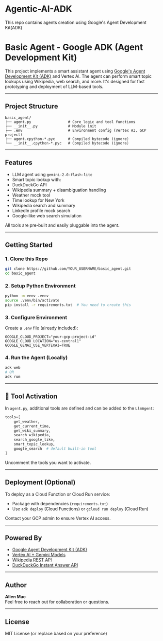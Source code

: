 # Agentic-AI-ADK

This repo contains agents creation using Google's Agent Development Kit(ADK)

# Basic Agent - Google ADK (Agent Development Kit)

This project implements a smart assistant agent using [Google's Agent Development Kit (ADK)](https://github.com/google/agent-development-kit) and Vertex AI. The agent can perform smart topic lookups using Wikipedia, web search, and more. It's designed for fast prototyping and deployment of LLM-based tools.

---

## Project Structure

```
basic_agent/
├── agent.py                 # Core logic and tool functions
├── __init__.py              # Module init
├── .env                     # Environment config (Vertex AI, GCP project)
├── agent.cpython-*.pyc      # Compiled bytecode (ignore)
└── __init__.cpython-*.pyc   # Compiled bytecode (ignore)
```

---

## Features

- LLM agent using `gemini-2.0-flash-lite`
- Smart topic lookup with:
- DuckDuckGo API
- Wikipedia summary + disambiguation handling
- Weather mock tool
- Time lookup for New York
- Wikipedia search and summary
- LinkedIn profile mock search
- Google-like web search simulation

All tools are pre-built and easily pluggable into the agent.

---

## Getting Started

### 1. Clone this Repo

```bash
git clone https://github.com/YOUR_USERNAME/basic_agent.git
cd basic_agent
```

### 2. Setup Python Environment

```bash
python -m venv .venv
source .venv/bin/activate
pip install -r requirements.txt  # You need to create this
```

### 3. Configure Environment

Create a `.env` file (already included):

```env
GOOGLE_CLOUD_PROJECT="your-gcp-project-id"
GOOGLE_CLOUD_LOCATION="us-central1"
GOOGLE_GENAI_USE_VERTEXAI=TRUE
```

### 4. Run the Agent (Locally)

```bash
adk web
# OR
adk run
```

---

## 🔧 Tool Activation

In `agent.py`, additional tools are defined and can be added to the `LlmAgent`:

```python
tools=[
    get_weather,
    get_current_time,
    get_wiki_summary,
    search_wikipedia,
    search_google_like,
    smart_topic_lookup,
    google_search  # default built-in tool
]
```

Uncomment the tools you want to activate.

---

## Deployment (Optional)

To deploy as a Cloud Function or Cloud Run service:

- Package with dependencies (`requirements.txt`)
- Use `adk deploy` (Cloud Functions) or `gcloud run deploy` (Cloud Run)

Contact your GCP admin to ensure Vertex AI access.

---

## Powered By

- [Google Agent Development Kit (ADK)](https://github.com/google/agent-development-kit)
- [Vertex AI + Gemini Models](https://cloud.google.com/vertex-ai/docs/generative-ai/overview)
- [Wikipedia REST API](https://en.wikipedia.org/api/rest_v1/)
- [DuckDuckGo Instant Answer API](https://duckduckgo.com/api)

---

## Author

**Allen Mac**  
Feel free to reach out for collaboration or questions.

---

## License

MIT License (or replace based on your preference)
